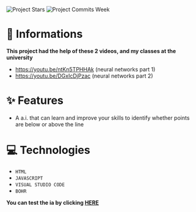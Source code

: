 ![Project Stars](https://img.shields.io/github/stars/4kauanmota/perceptronIA?color=1e90ff) ![Project Commits Week](https://img.shields.io/github/commit-activity/w/4kauanmota/perceptronIA?color=1e90ff)

# 📄 **Informations**
**This project had the help of these 2 videos, and my classes at the university**
+ https://youtu.be/ntKn5TPHHAk (neural networks part 1) 
+ https://youtu.be/DGxIcDjPzac (neural networks part 2) 

# ✨ **Features**
+ A a.i. that can learn and improve your skills to identify whether points are below or above the line

# 💻 **Technologies**
+ `HTML`
+ `JAVASCRIPT`
+ `VISUAL STUDIO CODE`
+ `BOHR`

**You can test the ia by clicking [HERE](https://perceptronai.bohr.io)**
